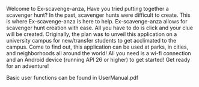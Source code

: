 Welcome to Ex-scavenge-anza,
Have you tried putting together a scavenger hunt? In the past, scavenger
hunts were difficult to create. This is where Ex-scavenge-anza is here to help.
Ex-scavenge-anza allows for scavenger hunt creation with ease. All you
have to do is click and your clue will be created. Originally, the plan was to unveil
this application on a university campus for new/transfer students to get acclimated
to the campus. Come to find out, this application can be used at parks, in cities,
and neighborhoods all around the world! All you need is a wi-fi connection and an
Android device (running API 26 or higher) to get started!
Get ready for an adventure!

Basic user functions can be found in UserManual.pdf